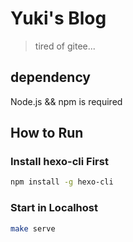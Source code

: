 # Yuki's Blog

> tired of gitee...

## dependency
Node.js && npm is required

## How to Run

### Install hexo-cli First
```bash
npm install -g hexo-cli
```

### Start in Localhost
```bash
make serve
```

